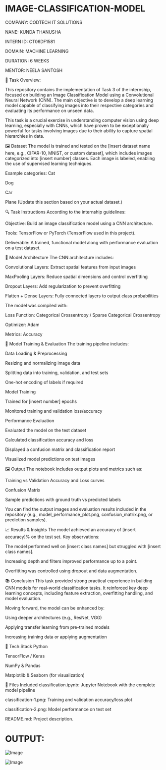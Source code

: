# IMAGE-CLASSIFICATION-MODEL

COMPANY: CODTECH IT SOLUTIONS

NANE: KUNDA THANUSHA

INTERN ID: CT06DF1581

DOMAIN: MACHINE LEARNING

DURATION: 6 WEEKS

MENTOR: NEELA SANTOSH

📝 Task Overview:

This repository contains the implementation of Task 3 of the internship, focused on building an Image Classification Model using a Convolutional Neural Network (CNN). The main objective is to develop a deep learning model capable of classifying images into their respective categories and evaluating its performance on unseen data.

This task is a crucial exercise in understanding computer vision using deep learning, especially with CNNs, which have proven to be exceptionally powerful for tasks involving images due to their ability to capture spatial hierarchies in data.

🖼️ Dataset
The model is trained and tested on the [insert dataset name here, e.g., CIFAR-10, MNIST, or custom dataset], which includes images categorized into [insert number] classes. Each image is labeled, enabling the use of supervised learning techniques.

Example categories:
Cat

Dog

Car

Plane
(Update this section based on your actual dataset.)

🔍 Task Instructions
According to the internship guidelines:

Objective: Build an image classification model using a CNN architecture.

Tools: TensorFlow or PyTorch (TensorFlow used in this project).

Deliverable: A trained, functional model along with performance evaluation on a test dataset.

🧠 Model Architecture
The CNN architecture includes:

Convolutional Layers: Extract spatial features from input images

MaxPooling Layers: Reduce spatial dimensions and control overfitting

Dropout Layers: Add regularization to prevent overfitting

Flatten + Dense Layers: Fully connected layers to output class probabilities

The model was compiled with:

Loss Function: Categorical Crossentropy / Sparse Categorical Crossentropy

Optimizer: Adam

Metrics: Accuracy

🔬 Model Training & Evaluation
The training pipeline includes:

Data Loading & Preprocessing

Resizing and normalizing image data

Splitting data into training, validation, and test sets

One-hot encoding of labels if required

Model Training

Trained for [insert number] epochs

Monitored training and validation loss/accuracy

Performance Evaluation

Evaluated the model on the test dataset

Calculated classification accuracy and loss

Displayed a confusion matrix and classification report

Visualized model predictions on test images

🖼️ Output
The notebook includes output plots and metrics such as:

Training vs Validation Accuracy and Loss curves

Confusion Matrix

Sample predictions with ground truth vs predicted labels

You can find the output images and evaluation results included in the repository (e.g., model_performance_plot.png, confusion_matrix.png, or prediction samples).

📈 Results & Insights
The model achieved an accuracy of [insert accuracy]% on the test set.
Key observations:

The model performed well on [insert class names] but struggled with [insert class names].

Increasing depth and filters improved performance up to a point.

Overfitting was controlled using dropout and data augmentation.

📚 Conclusion
This task provided strong practical experience in building CNN models for real-world classification tasks. It reinforced key deep learning concepts, including feature extraction, overfitting handling, and model evaluation.

Moving forward, the model can be enhanced by:

Using deeper architectures (e.g., ResNet, VGG)

Applying transfer learning from pre-trained models

Increasing training data or applying augmentation

🔧 Tech Stack
Python

TensorFlow / Keras

NumPy & Pandas

Matplotlib & Seaborn (for visualization)

📁 Files Included
classification.ipynb: Jupyter Notebook with the complete model pipeline

classification-1.png: Training and validation accuracy/loss plot

classification-2.png: Model performance on test set

README.md: Project description.

# OUTPUT:

![Image](https://github.com/user-attachments/assets/f4bb86bc-ba14-4d06-a03f-1940909c65ab)

![Image](https://github.com/user-attachments/assets/b162c5d7-0a8d-453d-b656-7ffa53c05c14)
